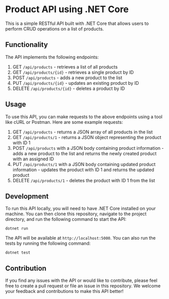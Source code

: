 # Product API using .NET Core

This is a simple RESTful API built with .NET Core that allows users to perform CRUD operations on a list of products. 

## Functionality

The API implements the following endpoints:

1. GET `/api/products` - retrieves a list of all products
2. GET `/api/products/{id}` - retrieves a single product by ID
3. POST `/api/products` - adds a new product to the list
4. PUT `/api/products/{id}` - updates an existing product by ID
5. DELETE `/api/products/{id}` - deletes a product by ID

## Usage

To use this API, you can make requests to the above endpoints using a tool like cURL or Postman. Here are some example requests:

1. GET `/api/products` - returns a JSON array of all products in the list
2. GET `/api/products/1` - returns a JSON object representing the product with ID 1
3. POST `/api/products` with a JSON body containing product information - adds a new product to the list and returns the newly created product with an assigned ID
4. PUT `/api/products/1` with a JSON body containing updated product information - updates the product with ID 1 and returns the updated product
5. DELETE `/api/products/1` - deletes the product with ID 1 from the list

## Development

To run this API locally, you will need to have .NET Core installed on your machine. You can then clone this repository, navigate to the project directory, and run the following command to start the API:

`dotnet run`

The API will be available at `http://localhost:5000`. You can also run the tests by running the following command:

`dotnet test`


## Contribution

If you find any issues with the API or would like to contribute, please feel free to create a pull request or file an issue in this repository. We welcome your feedback and contributions to make this API better!
